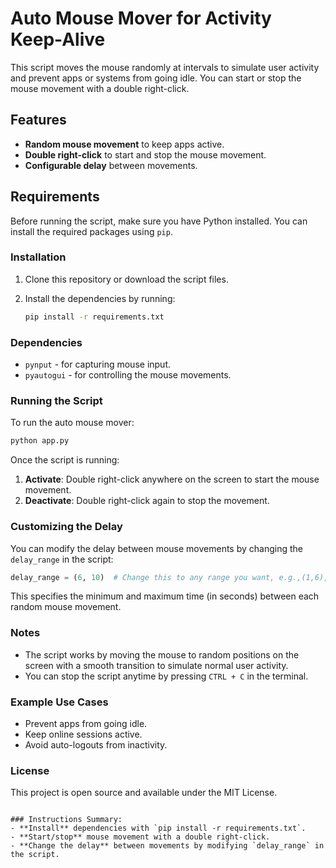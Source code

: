 
# Auto Mouse Mover for Activity Keep-Alive

This script moves the mouse randomly at intervals to simulate user activity and prevent apps or systems from going idle. You can start or stop the mouse movement with a double right-click.

## Features
- **Random mouse movement** to keep apps active.
- **Double right-click** to start and stop the mouse movement.
- **Configurable delay** between movements.

## Requirements

Before running the script, make sure you have Python installed. You can install the required packages using `pip`.

### Installation

1. Clone this repository or download the script files.
2. Install the dependencies by running:

    ```bash
    pip install -r requirements.txt
    ```

### Dependencies

- `pynput` - for capturing mouse input.
- `pyautogui` - for controlling the mouse movements.

### Running the Script

To run the auto mouse mover:

```bash
python app.py
```

Once the script is running:

1. **Activate**: Double right-click anywhere on the screen to start the mouse movement.
2. **Deactivate**: Double right-click again to stop the movement.

### Customizing the Delay

You can modify the delay between mouse movements by changing the `delay_range` in the script:

```python
delay_range = (6, 10)  # Change this to any range you want, e.g.,(1,6), (2, 8),(min,max)
```

This specifies the minimum and maximum time (in seconds) between each random mouse movement.

### Notes

- The script works by moving the mouse to random positions on the screen with a smooth transition to simulate normal user activity.
- You can stop the script anytime by pressing `CTRL + C` in the terminal.

### Example Use Cases

- Prevent apps from going idle.
- Keep online sessions active.
- Avoid auto-logouts from inactivity.

### License

This project is open source and available under the MIT License.
```

### Instructions Summary:
- **Install** dependencies with `pip install -r requirements.txt`.
- **Start/stop** mouse movement with a double right-click.
- **Change the delay** between movements by modifying `delay_range` in the script.
